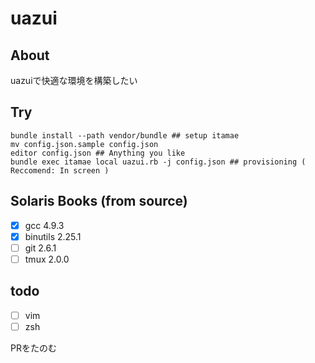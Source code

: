 uazui
===

## About 
uazuiで快適な環境を構築したい


## Try

```
bundle install --path vendor/bundle ## setup itamae
mv config.json.sample config.json 
editor config.json ## Anything you like
bundle exec itamae local uazui.rb -j config.json ## provisioning ( Reccomend: In screen )
```

## Solaris Books (from source)

- [x] gcc 4.9.3
- [x] binutils 2.25.1
- [ ] git 2.6.1
- [ ] tmux 2.0.0

## todo

- [ ] vim
- [ ] zsh

PRをたのむ
